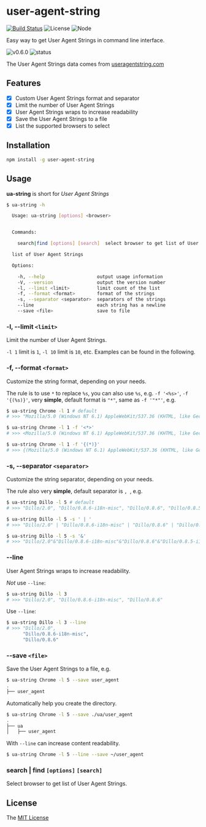 # user-agent-string
[![Build Status](https://travis-ci.org/WindomZ/user-agent-string.svg?branch=master)](https://travis-ci.org/WindomZ/user-agent-string)
![License](https://img.shields.io/badge/license-MIT-green.svg)
![Node](https://img.shields.io/badge/node-%3E=6.9-blue.svg?style=flat-square)

Easy way to get User Agent Strings in command line interface.

![v0.6.0](https://img.shields.io/badge/version-v0.6.0-orange.svg)
![status](https://img.shields.io/badge/status-beta-yellow.svg)

The User Agent Strings data comes from [useragentstring.com](http://www.useragentstring.com/pages/useragentstring.php)

## Features

- [x] Custom User Agent Strings format and separator
- [x] Limit the number of User Agent Strings
- [x] User Agent Strings wraps to increase readability
- [x] Save the User Agent Strings to a file
- [x] List the supported browsers to select

## Installation

```bash
npm install -g user-agent-string
```

## Usage

**ua-string** is short for *User Agent Strings*

```bash
$ ua-string -h

  Usage: ua-string [options] <browser>


  Commands:

    search|find [options] [search]  select browser to get list of User Agent Strings

  list of User Agent Strings

  Options:

    -h, --help                   output usage information
    -V, --version                output the version number
    -l, --limit <limit>          limit count of the list
    -f, --format <format>        format of the strings
    -s, --separator <separator>  separators of the strings
    --line                       each string has a newline
    --save <file>                save to file
```

### -l, --limit `<limit>`

Limit the number of User Agent Strings. 

`-l 1` limit is `1`, `-l 10` limit is `10`, etc.
Examples can be found in the following.

### -f, --format `<format>`

Customize the string format, depending on your needs. 

The rule is to use `*` to replace `%s`, 
you can also use `%s`, e.g. `-f '<%s>'`, `-f '{(%s)}'`, very **simple**, 
default format is `"*"`, same as `-f '"*"'`, e.g.

```bash
$ ua-string Chrome -l 1 # default
# >>> "Mozilla/5.0 (Windows NT 6.1) AppleWebKit/537.36 (KHTML, like Gecko) Chrome/41.0.2228.0 Safari/537.36"

$ ua-string Chrome -l 1 -f '<*>'
# >>> <Mozilla/5.0 (Windows NT 6.1) AppleWebKit/537.36 (KHTML, like Gecko) Chrome/41.0.2228.0 Safari/537.36>

$ ua-string Chrome -l 1 -f '{(*)}'
# >>> {(Mozilla/5.0 (Windows NT 6.1) AppleWebKit/537.36 (KHTML, like Gecko) Chrome/41.0.2228.0 Safari/537.36)}
```

### -s, --separator `<separator>`

Customize the string separator, depending on your needs. 

The rule also very **simple**, default separator is `, `, e.g.

```bash
$ ua-string Dillo -l 5 # default
# >>> "Dillo/2.0", "Dillo/0.8.6-i18n-misc", "Dillo/0.8.6", "Dillo/0.8.5-i18n-misc", "Dillo/0.8.5"

$ ua-string Dillo -l 5 -s ' | '
# >>> "Dillo/2.0" | "Dillo/0.8.6-i18n-misc" | "Dillo/0.8.6" | "Dillo/0.8.5-i18n-misc" | "Dillo/0.8.5"

$ ua-string Dillo -l 5 -s '&'
# >>> "Dillo/2.0"&"Dillo/0.8.6-i18n-misc"&"Dillo/0.8.6"&"Dillo/0.8.5-i18n-misc"&"Dillo/0.8.5"
```

### --line

User Agent Strings wraps to increase readability.

*Not* use `--line`: 
```bash
$ ua-string Dillo -l 3
# >>> "Dillo/2.0", "Dillo/0.8.6-i18n-misc", "Dillo/0.8.6"
```

Use `--line`: 
```bash
$ ua-string Dillo -l 3 --line
# >>> "Dillo/2.0", 
      "Dillo/0.8.6-i18n-misc", 
      "Dillo/0.8.6"
```

### --save `<file>`

Save the User Agent Strings to a file, e.g.

```bash
$ ua-string Chrome -l 5 --save user_agent
.
├── user_agent
```

Automatically help you create the directory.
```bash
$ ua-string Chrome -l 5 --save ./ua/user_agent
.
├── ua
│   ├── user_agent
```

With `--line` can increase content readability.
```bash
$ ua-string Chrome -l 5 --line --save ~/user_agent
```

### search | find `[options]` `[search]`

Select browser to get list of User Agent Strings.

## License

The [MIT License](https://github.com/WindomZ/user-agent-string/blob/master/LICENSE)
